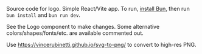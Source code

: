 Source code for logo.
Simple React/Vite app.
To run, [install Bun](https://bun.sh/), then run `bun install` and `bun run dev`.

See the Logo component to make changes.
Some alternative colors/shapes/fonts/etc. are available commented out.

Use https://vincerubinetti.github.io/svg-to-png/ to convert to high-res PNG.
